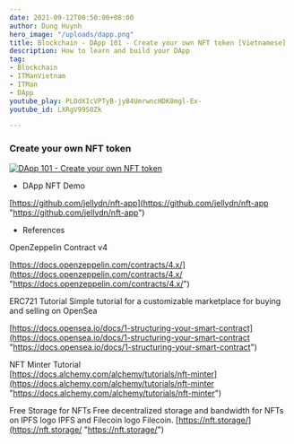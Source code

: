 ```yaml
---
date: 2021-09-12T00:50:00+08:00
author: Dung Huynh
hero_image: "/uploads/dapp.png"
title: Blockchain - DApp 101 - Create your own NFT token [Vietnamese]
description: How to learn and build your DApp
tag:
- Blockchain
- ITManVietnam
- ITMan
- DApp
youtube_play: PLOdXIcVPTyB-jyB4UmrwncHDK0mgl-Ex-
youtube_id: LXRgV99S0Zk

---
```

### Create your own NFT token

[![DApp 101 - Create your own NFT token](https://img.youtube.com/vi/_veIZBaHkSk/0.jpg)](https://www.youtube.com/watch?v=_veIZBaHkSk)

* DApp NFT Demo

[https://github.com/jellydn/nft-app](https://github.com/jellydn/nft-app "https://github.com/jellydn/nft-app")

* References

OpenZeppelin Contract v4

[https://docs.openzeppelin.com/contracts/4.x/](https://docs.openzeppelin.com/contracts/4.x/ "https://docs.openzeppelin.com/contracts/4.x/")

ERC721 Tutorial
Simple tutorial for a customizable marketplace for buying and selling on OpenSea

[https://docs.opensea.io/docs/1-structuring-your-smart-contract](https://docs.opensea.io/docs/1-structuring-your-smart-contract "https://docs.opensea.io/docs/1-structuring-your-smart-contract")

NFT Minter Tutorial  
[https://docs.alchemy.com/alchemy/tutorials/nft-minter](https://docs.alchemy.com/alchemy/tutorials/nft-minter "https://docs.alchemy.com/alchemy/tutorials/nft-minter")

Free Storage for NFTs
Free decentralized storage and bandwidth for NFTs on IPFS logo IPFS and Filecoin logo Filecoin.
[https://nft.storage/](https://nft.storage/ "https://nft.storage/")